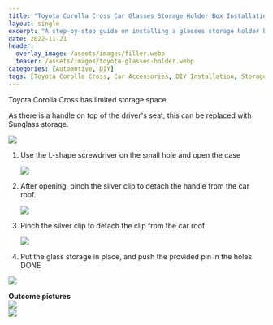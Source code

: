 ```yaml
---
title: "Toyota Corolla Cross Car Glasses Storage Holder Box Installation"
layout: single
excerpt: "A step-by-step guide on installing a glasses storage holder box in a Toyota Corolla Cross by replacing the driver’s seat handle."
date: 2022-11-21
header:
  overlay_image: /assets/images/filler.webp
  teaser: /assets/images/toyota-glasses-holder.webp
categories: [Automotive, DIY]
tags: [Toyota Corolla Cross, Car Accessories, DIY Installation, Storage, Car Modifications]
---
```




Toyota Corolla Cross has limited storage space.

As there is a handle on top of the driver's seat, this can be replaced with Sunglass storage.

[![](https://blogger.googleusercontent.com/img/b/R29vZ2xl/AVvXsEh0hLN9O6Ht2ZH1DhP7DGIiGwIE0S4JVmFQovQhDzvwLI-9TP5Nlbq9eygULV40x4SuyhOdVDPjNNoiAZiJi8wPy4RRqhnJUsqSSAcE445UouW1CCdeZOM4S9RyxJybS4RfQzWLpL4JwtylTjxF17HDl_PpTQV3vIUoE5xmY51N-O3S4nucGdDJItZz/s320/Picture1.jpg)](https://blogger.googleusercontent.com/img/b/R29vZ2xl/AVvXsEh0hLN9O6Ht2ZH1DhP7DGIiGwIE0S4JVmFQovQhDzvwLI-9TP5Nlbq9eygULV40x4SuyhOdVDPjNNoiAZiJi8wPy4RRqhnJUsqSSAcE445UouW1CCdeZOM4S9RyxJybS4RfQzWLpL4JwtylTjxF17HDl_PpTQV3vIUoE5xmY51N-O3S4nucGdDJItZz/s720/Picture1.jpg)

1. Use the L-shape screwdriver on the small hole and open the case  
     
   [![](https://blogger.googleusercontent.com/img/b/R29vZ2xl/AVvXsEg8n1EWVXAvVl7GNBpyzZ1fTIxfnUtycMdNKmlMIGdIBaQZLsbER4kJTGlUuCoD7oxjkiU9kSHW-akp3RPiuWLdL0l-algXRrPXZqOVgSRuz27FBuSAKqk99w4aC4rnMBQbhlbQmZR3NfyZFIAHQpile0-425nzw90oEXgoqKiVS4Phie6wUZSZ89py/s320/Picture1.png)](https://blogger.googleusercontent.com/img/b/R29vZ2xl/AVvXsEg8n1EWVXAvVl7GNBpyzZ1fTIxfnUtycMdNKmlMIGdIBaQZLsbER4kJTGlUuCoD7oxjkiU9kSHW-akp3RPiuWLdL0l-algXRrPXZqOVgSRuz27FBuSAKqk99w4aC4rnMBQbhlbQmZR3NfyZFIAHQpile0-425nzw90oEXgoqKiVS4Phie6wUZSZ89py/s479/Picture1.png)
2. After opening, pinch the silver clip to detach the handle from the car roof.  
     
   [![](https://blogger.googleusercontent.com/img/b/R29vZ2xl/AVvXsEh3rakSC3-aorCtmaTuefA2zHt8xFOpYPUJUxuNy1tHrl9jJ7UwnlRPyRkVg0MQteXK6IzkuntSVtZcUvKHQZQhiwq-4IdV62eqlxE6PnitD5ZeCfsf93puKsS9oTLC2YF8KvxitRMGygViOogPdbAYzRqB0AXiwPAoFwLiGFEWCLOzbkCyvYCcVrSp/w469-h205/Picture2.png)](https://blogger.googleusercontent.com/img/b/R29vZ2xl/AVvXsEh3rakSC3-aorCtmaTuefA2zHt8xFOpYPUJUxuNy1tHrl9jJ7UwnlRPyRkVg0MQteXK6IzkuntSVtZcUvKHQZQhiwq-4IdV62eqlxE6PnitD5ZeCfsf93puKsS9oTLC2YF8KvxitRMGygViOogPdbAYzRqB0AXiwPAoFwLiGFEWCLOzbkCyvYCcVrSp/s1043/Picture2.png)
3. Pinch the silver clip to detach the clip from the car roof  
     
   [![](https://blogger.googleusercontent.com/img/b/R29vZ2xl/AVvXsEjfHLNHvSyB6NBmYGjKIJ6UW7KM6uxFfVw1UcguGD2HA-0GCFZHBBpZ5fCbZgP4ITEclNb4cevY9e9oTpdNsk4GAITJ5KkR7qYfydoPzIWJJalZrxUsacxqj3L99cbhsG2NstMFh5RkU2ZqR8zLXfjYB75QlT47NiIeKa3HHtXWtbnadrYYzGCJVKvm/s320/20221121_125933.jpg)](https://blogger.googleusercontent.com/img/b/R29vZ2xl/AVvXsEjfHLNHvSyB6NBmYGjKIJ6UW7KM6uxFfVw1UcguGD2HA-0GCFZHBBpZ5fCbZgP4ITEclNb4cevY9e9oTpdNsk4GAITJ5KkR7qYfydoPzIWJJalZrxUsacxqj3L99cbhsG2NstMFh5RkU2ZqR8zLXfjYB75QlT47NiIeKa3HHtXWtbnadrYYzGCJVKvm/s4000/20221121_125933.jpg)
4. Put the glass storage in place, and push the provided pin in the holes. DONE
  
[![](https://blogger.googleusercontent.com/img/b/R29vZ2xl/AVvXsEhiOQAEzsJaowuaTk-4P_Or792Y_AiQKSkOxCywBsG3GTBa9AFqUOlcJnwRW0mRCvkAEZ1xzmFgGgpsGzJBZ33L6zW1DxJot2LK6sibxyohbCjZDOTLLP8SyaQoAVFraoFwyoVlakTNLeNt2QxxeV7XseMpKCOBe88bCq29WA3mtUDyP6gyj8bm5RnE/s320/Picture3.png)](https://blogger.googleusercontent.com/img/b/R29vZ2xl/AVvXsEhiOQAEzsJaowuaTk-4P_Or792Y_AiQKSkOxCywBsG3GTBa9AFqUOlcJnwRW0mRCvkAEZ1xzmFgGgpsGzJBZ33L6zW1DxJot2LK6sibxyohbCjZDOTLLP8SyaQoAVFraoFwyoVlakTNLeNt2QxxeV7XseMpKCOBe88bCq29WA3mtUDyP6gyj8bm5RnE/s487/Picture3.png)  
  
**Outcome pictures**
<br>[![](https://blogger.googleusercontent.com/img/b/R29vZ2xl/AVvXsEjlk3c0lX3YgtUvwoqzWtZaSyWj41xjcYPjk7oCWXIt0aj7zpwqFoxkvKOEZs72og0RZnINuopuVMMQ9T8sVnrFNIh2k41AttG0VcczEtSgSQ80o9dWNgxLIxKguBrDcTYEDkkg_jP1AKuLyhg8znwZn4P1MRI5eY4p2xysR9ggCpuDjpdZyNpAL3QZ/s320/20221121_121218.jpg)](https://blogger.googleusercontent.com/img/b/R29vZ2xl/AVvXsEjlk3c0lX3YgtUvwoqzWtZaSyWj41xjcYPjk7oCWXIt0aj7zpwqFoxkvKOEZs72og0RZnINuopuVMMQ9T8sVnrFNIh2k41AttG0VcczEtSgSQ80o9dWNgxLIxKguBrDcTYEDkkg_jP1AKuLyhg8znwZn4P1MRI5eY4p2xysR9ggCpuDjpdZyNpAL3QZ/s4000/20221121_121218.jpg)  
[![](https://blogger.googleusercontent.com/img/b/R29vZ2xl/AVvXsEg_YH6kdzb0hutMDVEGeFHmEIkfb8A8HiHSxYkD_i5PgJyiGGSt64NfL0Mpdw7w4b9otaQDYjoKIZdAoaH8xq0HOI1abgjfvtcqWLhWny7EbQza1ohAunN-ncNvUQP5fdepkCgJ8oBr9HDeGBbcjMKDv4B9IZ7ZK5hvK0sM2WnYC_ZAEDCrHTt0s7O1/s320/20221121_121230.jpg)](https://blogger.googleusercontent.com/img/b/R29vZ2xl/AVvXsEg_YH6kdzb0hutMDVEGeFHmEIkfb8A8HiHSxYkD_i5PgJyiGGSt64NfL0Mpdw7w4b9otaQDYjoKIZdAoaH8xq0HOI1abgjfvtcqWLhWny7EbQza1ohAunN-ncNvUQP5fdepkCgJ8oBr9HDeGBbcjMKDv4B9IZ7ZK5hvK0sM2WnYC_ZAEDCrHTt0s7O1/s4000/20221121_121230.jpg)  
  

  


  